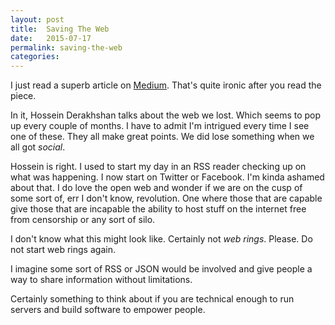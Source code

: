 ```yaml
---
layout: post
title:  Saving The Web
date:   2015-07-17
permalink: saving-the-web
categories:
---
```


I just read a superb article on [Medium](https://medium.com/matter/the-web-we-have-to-save-2eb1fe15a426). That's quite ironic after you read the piece.

In it, Hossein Derakhshan talks about the web we lost. Which seems to pop up every couple of months. I have to admit I'm intrigued every time I see one of these. They all make great points. We did lose something when we all got _social_.

Hossein is right. I used to start my day in an RSS reader checking up on what was happening. I now start on Twitter or Facebook. I'm kinda ashamed about that. I do love the open web and wonder if we are on the cusp of some sort of, err I don't know, revolution. One where those that are capable give those that are incapable the ability to host stuff on the internet free from censorship or any sort of silo.

I don't know what this might look like. Certainly not _web rings_. Please. Do not start web rings again.

I imagine some sort of RSS or JSON would be involved and give people a way to share information without limitations.

Certainly something to think about if you are technical enough to run servers and build software to empower people.
